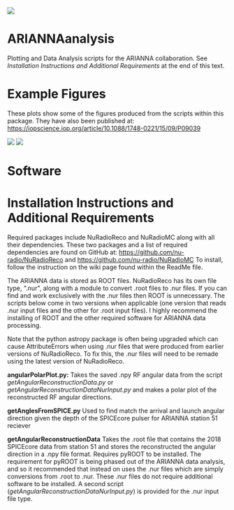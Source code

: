 <img src="https://pbs.twimg.com/media/EkYqKtbWsAYwkGC?format=jpg&name=large"/>

# ARIANNAanalysis

Plotting and Data Analysis scripts for the ARIANNA collaboration. See *Installation Instructions and Additional Requirements* at the end of this text.

# Example Figures
These plots show some of the figures produced from the scripts within this package. They have also been published at: https://iopscience.iop.org/article/10.1088/1748-0221/15/09/P09039

<img src="https://pbs.twimg.com/media/EkYqKtbWsAYwkGC?format=jpg&name=large"/>

<img src="https://pbs.twimg.com/media/Er90oEhXAAIlPat?format=jpg&name=large"/>

# Software



# Installation Instructions and Additional Requirements

Required packages include NuRadioReco and NuRadioMC along with all their dependencies. These two packages and a list of required dependencies are found on GitHub at:
https://github.com/nu-radio/NuRadioReco
and
https://github.com/nu-radio/NuRadioMC
To install, follow the instruction on the wiki page found within the ReadMe file.

The ARIANNA data is stored as ROOT files. NuRadioReco has its own file type, ".nur", along with a module to convert .root files to .nur files. If you can find and work exclusively with the .nur files then ROOT is unnecessary. The scripts below come in two versions when applicable (one version that reads .nur input files and the other for .root input files). I highly recommend the installing of ROOT and the other required software for ARIANNA data processing.

Note that the python astropy package is often being upgraded which can cause AttributeErrors when using .nur files that were produced from earlier versions of NuRadioReco. To fix this, the .nur files will need to be remade using the latest version of NuRadioReco.

**angularPolarPlot.py:**
Takes the saved .npy RF angular data from the script *getAngularReconstructionData.py* or *getAngularReconstructionDataNurInput.py* and makes a polar plot of the reconstructed RF angular directions.

**getAnglesFromSPICE.py**
Used to find match the arrival and launch angular direction given the depth of the SPICEcore pulser for ARIANNA station 51 reciever

**getAngularReconstructionData**
Takes the .root file that contains the 2018 SPICEcore data from station 51 and stores the reconstructed the angular direction in a .npy file format. Requires pyROOT to be installed. The requirement for pyROOT is being phased out of the ARIANNA data analysis, and so it recommended that instead on uses the .nur files which are simply conversions from .root to .nur. These .nur files do not require additional software to be installed. A second script (*getAngularReconstructionDataNurInput.py*) is provided for the .nur input file type.
